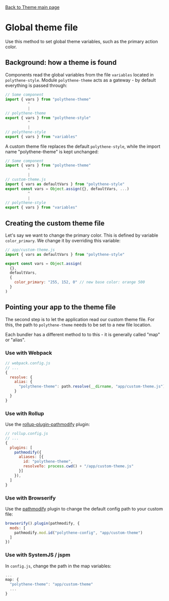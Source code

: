 [Back to Theme main page](../theming.md)

# Global theme file

Use this method to set global theme variables, such as the primary action color. 


## Background: how a theme is found

Components read the global variables from the file `variables` located in `polythene-style`. Module `polythene-theme` acts as a gateway - by default everything is passed through:

~~~javascript
// Some component
import { vars } from "polythene-theme"
          ^
          |
// polythene-theme
export { vars } from "polythene-style"
          ^
          |
// polythene-style
export { vars } from "variables"
~~~

A custom theme file replaces the default `polythene-style`, while the import name "polythene-theme" is kept unchanged:

~~~javascript
// Some component
import { vars } from "polythene-theme"
          ^
          |
// custom-theme.js
import { vars as defaultVars } from "polythene-style"
export const vars = Object.assign({}, defaultVars, ...)
          ^
          |
// polythene-style
export { vars } from "variables"
~~~



## Creating the custom theme file

Let's say we want to change the primary color. This is defined by variable  `color_primary`. We change it by overriding this variable:

~~~javascript
// app/custom-theme.js
import { vars as defaultVars } from "polythene-style"

export const vars = Object.assign(
  {},
  defaultVars,
  {
    color_primary: "255, 152, 0" // new base color: orange 500
  }
)
~~~


## Pointing your app to the theme file

The second step is to let the application read our custom theme file. For this, the path to `polythene-theme` needs to be set to a new file location.

Each bundler has a different method to to this - it is generally called "map" or "alias".

### Use with Webpack

~~~javascript
// webpack.config.js
// ...
{
  resolve: {
    alias: {
      "polythene-theme": path.resolve(__dirname, "app/custom-theme.js") // when config is in the project root
    }
  }
}
~~~

### Use with Rollup

Use the [rollup-plugin-pathmodify](https://www.npmjs.com/package/rollup-plugin-pathmodify) plugin:

~~~javascript
// rollup.config.js
// ...
{
  plugins: [
    pathmodify({
      aliases: [{
        id: "polythene-theme",
        resolveTo: process.cwd() + "/app/custom-theme.js"
      }]
    }),
  ]
}
~~~

### Use with Browserify

Use the [pathmodify](https://www.npmjs.com/package/pathmodify) plugin to change the default config path to your custom file:

~~~javascript
browserify().plugin(pathmodify, {
  mods: [
    pathmodify.mod.id("polythene-config", "app/custom-theme")
  ]
})
~~~

### Use with SystemJS / jspm

In `config.js`, change the path in the map variables:

~~~javascript
...
map: {
  "polythene-theme": "app/custom-theme"
  ...
}
~~~





